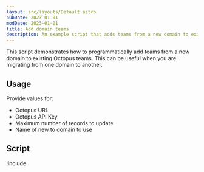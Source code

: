 ```yaml
---
layout: src/layouts/Default.astro
pubDate: 2023-01-01
modDate: 2023-01-01
title: Add domain teams
description: An example script that adds teams from a new domain to existing Octopus teams.
---
```


This script demonstrates how to programmatically add teams from a new domain to existing Octopus teams. This can be useful when you are migrating from one domain to another.

## Usage

Provide values for:

- Octopus URL
- Octopus API Key
- Maximum number of records to update
- Name of new to domain to use

## Script

!include <add-domain-teams-scripts>